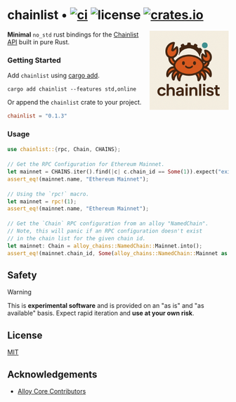 # chainlist • [![ci](https://github.com/refcell/chainlist/actions/workflows/ci.yml/badge.svg)](https://github.com/refcell/chainlist/actions/workflows/ci.yml) ![license](https://img.shields.io/github/license/refcell/chainlist?label=license) [![crates.io](https://img.shields.io/crates/v/chainlist.svg)](https://crates.io/crates/chainlist)

<img align="right" width="180" height="180" src="./assets/chainlist.png">

**Minimal** `no_std` rust bindings for the [Chainlist API][api] built in pure Rust.

[api]: https://chainlist.org/rpcs.json

### Getting Started

Add `chainlist` using [cargo add][cargo].

```
cargo add chainlist --features std,online
```

Or append the `chainlist` crate to your project.

```toml
chainlist = "0.1.3"
```

[cargo]: https://doc.rust-lang.org/cargo/commands/cargo-add.html


### Usage

```rust
use chainlist::{rpc, Chain, CHAINS};

// Get the RPC Configuration for Ethereum Mainnet.
let mainnet = CHAINS.iter().find(|c| c.chain_id == Some(1)).expect("exists");
assert_eq!(mainnet.name, "Ethereum Mainnet");

// Using the `rpc!` macro.
let mainnet = rpc!(1);
assert_eq!(mainnet.name, "Ethereum Mainnet");

// Get the `Chain` RPC configuration from an alloy "NamedChain".
// Note, this will panic if an RPC configuration doesn't exist
// in the chain list for the given chain id.
let mainnet: Chain = alloy_chains::NamedChain::Mainnet.into();
assert_eq!(mainnet.chain_id, Some(alloy_chains::NamedChain::Mainnet as u64));
```

## Safety

> [!Warning]
>
> This is **experimental software** and is provided on an "as is" and "as available" basis.
> Expect rapid iteration and **use at your own risk**.

## License

[MIT](https://github.com/refcell/chainlist/blob/main/LICENSE)


## Acknowledgements

- [Alloy Core Contributors](https://github.com/alloy-rs)
